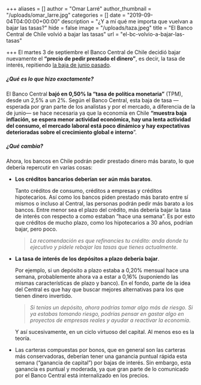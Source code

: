 +++
aliases = []
author = "Omar Larré"
author_thumbnail = "/uploads/omar_larre.jpg"
categories = []
date = "2019-09-04T04:00:00+00:00"
description = "¿Y a mí qué me importa que vuelvan a bajar las tasas?"
hide = false
image = "/uploads/taza.jpeg"
title = "El Banco Central de Chile volvió a bajar las tasas"
url = "el-bc-volvio-a-bajar-las-tasas"

+++
El martes 3 de septiembre el Banco Central de Chile decidió bajar nuevamente el **“precio de pedir prestado el dinero”**, es decir, la tasa de interés, repitiendo [la baja de junio pasado](https://edu.fintual.cl/las-tasas-bajan-en-chile/).

##### ¿Qué es lo que hizo exactamente?

El Banco Central **bajó en 0,50% la “tasa de política monetaria”** (TPM), desde un 2,5% a un 2%. Según el Banco Central, esta baja de tasa —esperada por gran parte de los analistas y por el mercado, a diferencia de la de junio— se hace necesaria ya que la economía en Chile **“muestra baja inflación, se espera menor actividad económica, hay una lenta actividad del consumo, el mercado laboral está poco dinámico y hay expectativas deterioradas sobre el crecimiento global e interno**”.

##### ¿Qué cambia?

Ahora, los bancos en Chile podrán pedir prestado dinero más barato, lo que debería repercutir en varias cosas:

* **Los créditos bancarios deberían ser aún más baratos**.

  Tanto créditos de consumo, créditos a empresas y créditos hipotecarios. Así como los bancos piden prestado más barato entre sí mismos o incluso al Central, las personas podrán pedir más barato a los bancos. Entre menor sea el plazo del crédito, más debería bajar la tasa de interés con respecto a como estaban “hace una semana”. Es por esto que créditos de mucho plazo, como los hipotecarios a 30 años, podrían bajar, pero poco.

  > _La recomendación es que refinancies tu crédito: anda donde tu ejecutivo y pídele rebajar las tasas que tienes actualmente._

* **La tasa de interés de los depósitos a plazo debería bajar**.

  Por ejemplo, si un depósito a plazo estaba a 0,20% mensual hace una semana, probablemente ahora va a estar a 0,16% (suponiendo las mismas características de plazo y banco). En el fondo, parte de la idea del Central es que hay que buscar mejores alternativas para los que tienen dinero invertido.

  > _Si_ _tenías un depósito, ahora podrías tomar algo más de riesgo. Si ya estabas tomando riesgo, podrías pensar en gastar algo en proyectos de empresas reales y ayudar a reactivar la economía_.

  Y así sucesivamente, en un ciclo virtuoso del capital. Al menos eso es la teoría.

* Las carteras compuestas por bonos, que en general son las carteras más conservadoras, deberían tener una ganancia puntual rápida esta semana (“ganancia de capital”) por bajas de interés. Sin embargo, esta ganancia es puntual y moderada, ya que gran parte de lo comunicado por el Banco Central está internalizado en los precios.